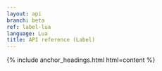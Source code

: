 ```yaml
---
layout: api
branch: beta
ref: label-lua
language: Lua
title: API reference (Label)
---
```

{% include anchor_headings.html html=content %}